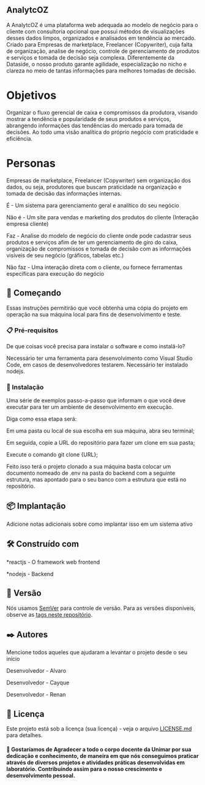 ## AnalytcOZ

A AnalytcOZ é uma plataforma web adequada ao modelo de negócio para o cliente com consultoria opcional que possui métodos de visualizações desses dados limpos, organizados e analisados em tendência ao mercado. Criado para Empresas de marketplace, Freelancer (Copywriter), cuja falta de organização, analise de negócio, controle de gerenciamento de produtos e serviços e tomada de decisão seja complexa. Diferentemente da Dataside, o nosso produto garante agilidade, especialização no nicho e clareza no meio de tantas informações para melhores tomadas de decisão.

# Objetivos

Organizar o fluxo gerencial de caixa e compromissos da produtora, visando mostrar a tendência e popularidade de seus produtos e serviços, abrangendo informações das tendências do mercado para tomada de decisões. Ao todo uma visão analítica do próprio negócio com praticidade e eficiência.

# Personas

Empresas de marketplace, Freelancer (Copywriter) sem organização dos dados, ou seja, produtores que buscam praticidade na organização e tomada de decisão das informações internas.

É - Um sistema para gerenciamento geral e analítico do seu negócio

Não é - Um site para vendas e marketing dos produtos do cliente (Interação empresa cliente)

Faz - Analise do modelo de negócio do cliente onde pode cadastrar seus produtos e serviços afim de ter um gerenciamento de giro do caixa, 
organização de compromissos e tomada de decisão com as informações visíveis de seu negócio (gráficos, tabelas etc.)

Não faz - Uma interação direta com o cliente, ou fornece ferramentas específicas para execução do negócio

## 🚀 Começando

Essas instruções permitirão que você obtenha uma cópia do projeto em operação na sua máquina local para fins de desenvolvimento e teste.

### 📋 Pré-requisitos

De que coisas você precisa para instalar o software e como instalá-lo?

Necessário ter uma ferramenta para desenvolvimento como Visual Studio Code, em casos de desenvolvedores testarem.
Necessário ter instalado nodejs.

### 🔧 Instalação

Uma série de exemplos passo-a-passo que informam o que você deve executar para ter um ambiente de desenvolvimento em execução.

Diga como essa etapa será:

Em uma pasta ou local de sua escolha em sua máquina, abra seu terminal;

Em seguida, copie a URL do repositório para fazer um clone em sua pasta;

Execute o comando git clone {URL};

Feito isso terá o projeto clonado a sua máquina basta colocar um documento nomeado de .env na pasta do backend com a seguinte estrutura,
mas apontado para o seu banco com a estrutura que está no repositório.

## 📦 Implantação

Adicione notas adicionais sobre como implantar isso em um sistema ativo

## 🛠️ Construído com

*reactjs - O framework web frontend 

*nodejs - Backend

## 📌 Versão

Nós usamos [SemVer](http://semver.org/) para controle de versão. Para as versões disponíveis, observe as [tags neste repositório](https://github.com/suas/tags/do/projeto). 

## ✒️ Autores

Mencione todos aqueles que ajudaram a levantar o projeto desde o seu início

Desenvolvedor - Alvaro

Desenvolvedor - Cayque

Desenvolvedor - Renan

## 📄 Licença

Este projeto está sob a licença (sua licença) - veja o arquivo [LICENSE.md](https://github.com/usuario/projeto/licenca) para detalhes.

#### 🎁 Gostaríamos de Agradecer a todo o corpo docente da Unimar por sua dedicação e conhecimento, de maneira em que nós conseguimos praticar através de diversos projetos e atividades práticas desenvolvidas em laboratório. Contribuindo assim para o nosso crescimento e desenvolvimento pessoal.
